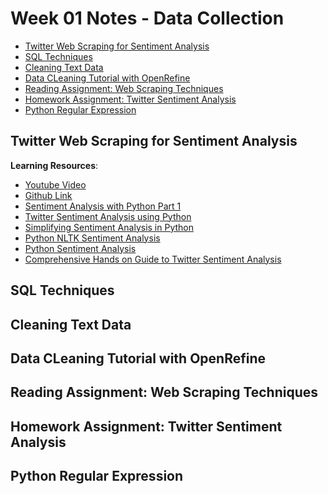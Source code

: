 # Week 01 Notes - Data Collection

<!-- MarkdownTOC -->

- [Twitter Web Scraping for Sentiment Analysis](#twitter-web-scraping-for-sentiment-analysis)
- [SQL Techniques](#sql-techniques)
- [Cleaning Text Data](#cleaning-text-data)
- [Data CLeaning Tutorial with OpenRefine](#data-cleaning-tutorial-with-openrefine)
- [Reading Assignment: Web Scraping Techniques](#reading-assignment-web-scraping-techniques)
- [Homework Assignment: Twitter Sentiment Analysis](#homework-assignment-twitter-sentiment-analysis)
- [Python Regular Expression](#python-regular-expression)

<!-- /MarkdownTOC -->


<a id="twitter-web-scraping-for-sentiment-analysis"></a>
## Twitter Web Scraping for Sentiment Analysis

**Learning Resources**:
- [Youtube Video](https://www.youtube.com/watch?v=3Pzni2yfGUQ)
- [Github Link](https://github.com/llSourcell/Sentiment_Analysis)
- [Sentiment Analysis with Python Part 1](https://towardsdatascience.com/sentiment-analysis-with-python-part-1-5ce197074184)
- [Twitter Sentiment Analysis using Python](https://www.geeksforgeeks.org/twitter-sentiment-analysis-using-python/)
- [Simplifying Sentiment Analysis in Python](https://www.datacamp.com/community/tutorials/simplifying-sentiment-analysis-python)
- [Python NLTK Sentiment Analysis](https://www.kaggle.com/ngyptr/python-nltk-sentiment-analysis)
- [Python Sentiment Analysis](https://pythonspot.com/python-sentiment-analysis/)
- [Comprehensive Hands on Guide to Twitter Sentiment Analysis](https://www.analyticsvidhya.com/blog/2018/07/hands-on-sentiment-analysis-dataset-python/)


<a id="sql-techniques"></a>
## SQL Techniques


<a id="cleaning-text-data"></a>
## Cleaning Text Data


<a id="data-cleaning-tutorial-with-openrefine"></a>
## Data CLeaning Tutorial with OpenRefine

<a id="reading-assignment-web-scraping-techniques"></a>
## Reading Assignment: Web Scraping Techniques

<a id="homework-assignment-twitter-sentiment-analysis"></a>
## Homework Assignment: Twitter Sentiment Analysis

<a id="python-regular-expression"></a>
## Python Regular Expression